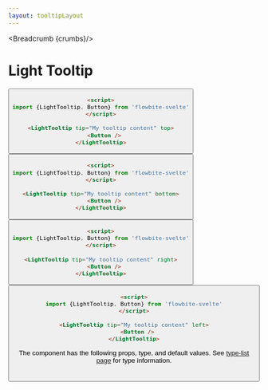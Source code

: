```yaml
---
layout: tooltipLayout
---
```


<script>
  import Htwo from '../utils/Htwo.svelte'
import ExampleDiv from '../utils/ExampleDiv.svelte'
import {LightTooltip, Button, Table, TableDefaultRow, Breadcrumb} from '$lib/index'
import componentProps from '../props/LightTooltip.json'
// Props table
let items = componentProps.props
let propHeader = ['Name', 'Type', 'Default']

let divClass='w-full relative overflow-x-auto shadow-md sm:rounded-lg'
let theadClass ='text-xs text-gray-700 uppercase bg-gray-50 dark:bg-gray-700 dark:text-white'

  let crumbs = [
    {
      label:'Home',
      href:'/'
    },
    {
      label:'Tooltips',
      href:'/tooltips/'
    },
    {
      label:'Tooltip light',
      href:'/tooltips/light'
    },
  ]
</script>

<Breadcrumb {crumbs}/>


<h1 class="text-3xl w-full dark:text-white py-8">Light Tooltip</h1>

<Htwo label="LigtTootip top" />

<ExampleDiv>
  <LightTooltip tip="My tooltip content" top>
    <Button />
  </LightTooltip>
</ExampleDiv>

```html
<script>
import {LightTooltip, Button} from 'flowbite-svelte'
</script>

<LightTooltip tip="My tooltip content" top>
  <Button />
</LightTooltip>
```

<Htwo label="LightTooltip bottom" />

<ExampleDiv>
  <LightTooltip tip="My tooltip content" bottom>
    <Button />
  </LightTooltip>
</ExampleDiv>

```html
<script>
import {LightTooltip, Button} from 'flowbite-svelte'
</script>

<LightTooltip tip="My tooltip content" bottom>
  <Button />
</LightTooltip>
```

<Htwo label="LightTooltip right" />

<ExampleDiv>
  <LightTooltip tip="My tooltip content" right>
    <Button />
  </LightTooltip>
</ExampleDiv>

```html
<script>
import {LightTooltip, Button} from 'flowbite-svelte'
</script>

<LightTooltip tip="My tooltip content" right>
  <Button />
</LightTooltip>
```

<Htwo label="LightTooltip left" />

<ExampleDiv>
  <LightTooltip tip="My tooltip content" left>
    <Button />
  </LightTooltip>
</ExampleDiv>

```html
<script>
import {LightTooltip, Button} from 'flowbite-svelte'
</script>

<LightTooltip tip="My tooltip content" left>
  <Button />
</LightTooltip>
```

<Htwo label="Props" />

<p>The component has the following props, type, and default values. See <a href="/type-list">type-list page</a> for type information.</p>

<Table header={propHeader} {divClass} {theadClass}>
  <TableDefaultRow {items} rowState='hover' />
</Table>